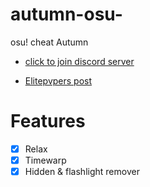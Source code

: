 # autumn-osu-
osu! cheat Autumn
- [click to join discord server](https://discord.gg/CYJNBMeA6V)

- [Elitepvpers post](https://www.elitepvpers.com/forum/unlisted-games-trading/5180611-autumn-software-ultimate-osu-enhancement-tool.html#post39755445)

# Features
- [X] Relax 
- [X] Timewarp
- [X] Hidden & flashlight remover
